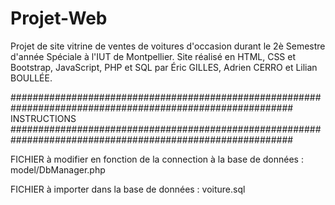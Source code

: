# Projet-Web
Projet de site vitrine de ventes de voitures d'occasion durant le 2è Semestre d'année Spéciale à l'IUT de Montpellier.
Site réalisé en HTML, CSS et Bootstrap, JavaScript, PHP et SQL par Éric GILLES, Adrien CERRO et Lilian BOULLÉE.


###########################################################################################################
                                      INSTRUCTIONS
###########################################################################################################

FICHIER à modifier en fonction de la connection à la base de données : model/DbManager.php

FICHIER à importer dans la base de données : voiture.sql
